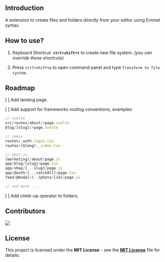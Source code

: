 ## Introduction

A extension to create files and folders directly from your editor using Emmet syntax.

## How to use?

1. Keyboard Shortcut: **`ctrl+shift+t`** to create new file system. _(you can override these shortcuts)_

2. Press `ctrl+shift+p` to open command panel and type `Transform to file system`.

## Roadmap

[ ] Add landing page.

[ ] Add support for frameworks routing conventions, examples:

```js
// svelte
src/routes/about/+page.svelte
blog/[slug]/+page.svelte

// remix
routes/_auth.login.tsx
routes/($lang)._index.tsx

// next.js
(marketing)/about/page.js
app/blog/[slug]/page.tsx
app/shop/[...slug]/page.js
app/@auth/[...catchAll]/page.tsx
feed/@modal/(..)photo/[id]/page.js

// and more ...
```

[ ] Add climb-up operator to folders.

## Contributors

<a href="https://github.com/xavimondev/fs-emmet/graphs/contributors">
  <img src="https://contrib.rocks/image?repo=xavimondev/fs-emmet" />
</a>

## License

This project is licensed under the **MIT License** - see the [**MIT License**](https://github.com/xavimondev/fs-emmet/blob/main/LICENSE) file for details.
